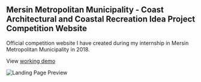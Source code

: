 ## Mersin Metropolitan Municipality - Coast Architectural and Coastal Recreation Idea Project Competition Website

Official competition website I have created during my internship in Mersin Metropolitan Municipality in 2018. 

View [working demo](https://mbb-competition-website.vercel.app/)

![Landing Page Preview](/img/landing-preview.png)

